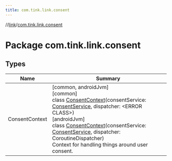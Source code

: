```yaml
---
title: com.tink.link.consent
---
```

//[link](../../index.html)/[com.tink.link.consent](index.html)



# Package com.tink.link.consent



## Types


| Name | Summary |
|---|---|
| ConsentContext | [common, androidJvm]<br>[common]<br>class [ConsentContext]([common]-consent-context/index.html)(consentService: [ConsentService](../com.tink.service.consent/[common]-consent-service/index.html), dispatcher: &lt;ERROR CLASS&gt;)<br>[androidJvm]<br>class [ConsentContext]([android-jvm]-consent-context/index.html)(consentService: [ConsentService](../com.tink.service.consent/[android-jvm]-consent-service/index.html), dispatcher: CoroutineDispatcher)<br>Context for handling things around user consent. |

